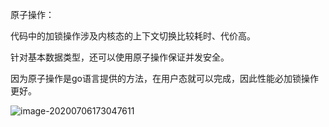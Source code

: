 原子操作：

代码中的加锁操作涉及内核态的上下文切换比较耗时、代价高。

针对基本数据类型，还可以使用原子操作保证并发安全。

因为原子操作是go语言提供的方法，在用户态就可以完成，因此性能必加锁操作更好。

![image-20200706173047611](/home/yex/.config/Typora/typora-user-images/image-20200706173047611.png)